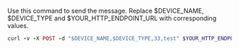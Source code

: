 Use this command to send the message. Replace $DEVICE_NAME, $DEVICE_TYPE and $YOUR_HTTP_ENDPOINT_URL with corresponding values.

```ruby
curl -v -X POST -d "$DEVICE_NAME,$DEVICE_TYPE,33,test" $YOUR_HTTP_ENDPOINT_URL  -H "Content-Type:text/plain -H "$VALUE"" 
```
